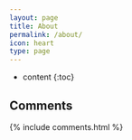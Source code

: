 ```yaml
---
layout: page
title: About
permalink: /about/
icon: heart
type: page
---
```


* content
{:toc}





## Comments

{% include comments.html %}
